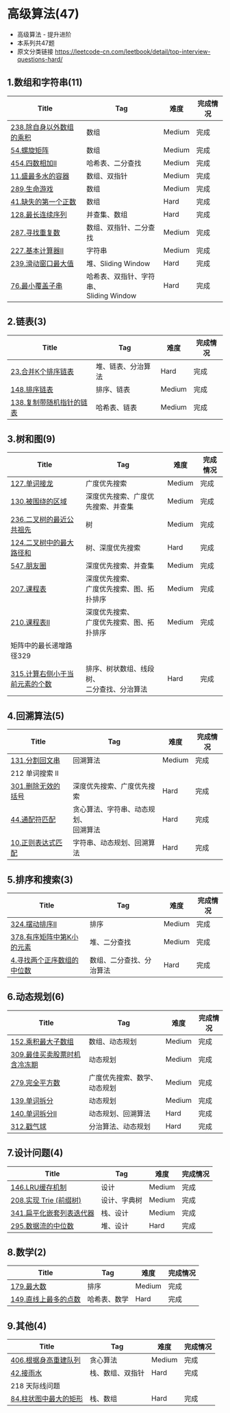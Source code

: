 # 高级算法(47)
- 高级算法 - 提升进阶
- 本系列共47题
- 原文分类链接 https://leetcode-cn.com/leetbook/detail/top-interview-questions-hard/

## 1.数组和字符串(11)

| Title                                                        | Tag                                          | 难度   | 完成情况 |
| ------------------------------------------------------------ | -------------------------------------------- | ------ | -------- |
| [238.除自身以外数组的乘积](https://leetcode-cn.com/problems/product-of-array-except-self/) | 数组                                         | Medium | 完成     |
| [54.螺旋矩阵](https://leetcode-cn.com/problems/spiral-matrix/) | 数组                                         | Medium | 完成     |
| [454.四数相加II](https://leetcode-cn.com/problems/4sum-ii/)  | 哈希表、二分查找                             | Medium | 完成     |
| [11.盛最多水的容器](https://leetcode-cn.com/problems/container-with-most-water/) | 数组、双指针                                 | Medium | 完成     |
| [289.生命游戏](https://leetcode-cn.com/problems/game-of-life/) | 数组                                         | Medium | 完成     |
| [41.缺失的第一个正数](https://leetcode-cn.com/problems/first-missing-positive/) | 数组                                         | Hard   | 完成     |
| [128.最长连续序列](https://leetcode-cn.com/problems/longest-consecutive-sequence/) | 并查集、数组                                 | Hard   | 完成     |
| [287.寻找重复数](https://leetcode-cn.com/problems/find-the-duplicate-number/) | 数组、双指针、二分查找                       | Medium | 完成     |
| [227.基本计算器II](https://leetcode-cn.com/problems/basic-calculator-ii/) | 字符串                                       | Medium | 完成     |
| [239.滑动窗口最大值](https://leetcode-cn.com/problems/sliding-window-maximum/) | 堆、Sliding Window                           | Hard   | 完成     |
| [76.最小覆盖子串](https://leetcode-cn.com/problems/minimum-window-substring/) | 哈希表、双指针、字符串、<br />Sliding Window | Hard   | 完成     |

## 2.链表(3)

| Title                                                        | Tag                | 难度   | 完成情况 |
| ------------------------------------------------------------ | ------------------ | ------ | -------- |
| [23.合并K个排序链表](https://leetcode-cn.com/problems/merge-k-sorted-lists/) | 堆、链表、分治算法 | Hard   | 完成     |
| [148.排序链表](https://leetcode-cn.com/problems/sort-list/)  | 排序、链表         | Medium | 完成     |
| [138.复制带随机指针的链表](https://leetcode-cn.com/problems/copy-list-with-random-pointer/) | 哈希表、链表       | Medium | 完成     |

## 3.树和图(9)

| Title                                                        | Tag                                              | 难度   | 完成情况 |
| ------------------------------------------------------------ | ------------------------------------------------ | ------ | -------- |
| [127.单词接龙](https://leetcode-cn.com/problems/word-ladder/) | 广度优先搜索                                     | Medium | 完成     |
| [130.被围绕的区域](https://leetcode-cn.com/problems/surrounded-regions/) | 深度优先搜索、广度优先搜索、并查集               | Medium | 完成     |
| [236.二叉树的最近公共祖先](https://leetcode-cn.com/problems/lowest-common-ancestor-of-a-binary-tree/) | 树                                               | Medium | 完成     |
| [124.二叉树中的最大路径和](https://leetcode-cn.com/problems/binary-tree-maximum-path-sum/) | 树、深度优先搜索                                 | Hard   | 完成     |
| [547.朋友圈](https://leetcode-cn.com/problems/friend-circles/) | 深度优先搜索、并查集                             | Medium | 完成     |
| [207.课程表](https://leetcode-cn.com/problems/course-schedule/) | 深度优先搜索、<br />广度优先搜索、图、拓扑排序   | Medium | 完成     |
| [210.课程表II](https://leetcode-cn.com/problems/course-schedule-ii/) | 深度优先搜索、<br />广度优先搜索、图、拓扑排序   | Medium | 完成     |
| 矩阵中的最长递增路径329                                      |                                                  |        |          |
| [315.计算右侧小于当前元素的个数](https://leetcode-cn.com/problems/count-of-smaller-numbers-after-self/) | 排序、树状数组、线段树、<br />二分查找、分治算法 | Hard   | 完成     |

## 4.回溯算法(5)

| Title                                                        | Tag                                        | 难度   | 完成情况 |
| ------------------------------------------------------------ | ------------------------------------------ | ------ | -------- |
| [131.分割回文串](https://leetcode-cn.com/problems/palindrome-partitioning/) | 回溯算法                                   | Medium | 完成     |
| 212 单词搜索 II                                              |                                            |        |          |
| [301.删除无效的括号](https://leetcode-cn.com/problems/remove-invalid-parentheses/) | 深度优先搜索、广度优先搜索                 | Hard   | 完成     |
| [44.通配符匹配](https://leetcode-cn.com/problems/wildcard-matching/) | 贪心算法、字符串、动态规划、<br />回溯算法 | Hard   | 完成     |
| [10.正则表达式匹配](https://leetcode-cn.com/problems/regular-expression-matching/) | 字符串、动态规划、回溯算法                 | Hard   | 完成     |

## 5.排序和搜索(3)

| Title                                                        | Tag                      | 难度   | 完成情况 |
| ------------------------------------------------------------ | ------------------------ | ------ | -------- |
| [324.摆动排序II](https://leetcode-cn.com/problems/wiggle-sort-ii/) | 排序                     | Medium | 完成     |
| [378.有序矩阵中第K小的元素](https://leetcode-cn.com/problems/kth-smallest-element-in-a-sorted-matrix/) | 堆、二分查找             | Medium | 完成     |
| [4.寻找两个正序数组的中位数](https://leetcode-cn.com/problems/median-of-two-sorted-arrays/) | 数组、二分查找、分治算法 | Hard   | 完成     |

## 6.动态规划(6)

| Title                                                        | Tag                          | 难度   | 完成情况 |
| ------------------------------------------------------------ | ---------------------------- | ------ | -------- |
| [152.乘积最大子数组](https://leetcode-cn.com/problems/maximum-product-subarray/) | 数组、动态规划               | Medium | 完成     |
| [309.最佳买卖股票时机含冷冻期](https://leetcode-cn.com/problems/best-time-to-buy-and-sell-stock-with-cooldown/) | 动态规划                     | Medium | 完成     |
| [279.完全平方数](https://leetcode-cn.com/problems/perfect-squares/) | 广度优先搜索、数学、动态规划 | Medium | 完成     |
| [139.单词拆分](https://leetcode-cn.com/problems/word-break/) | 动态规划                     | Medium | 完成     |
| [140.单词拆分II](https://leetcode-cn.com/problems/word-break-ii/) | 动态规划、回溯算法           | Hard   | 完成     |
| [312.戳气球](https://leetcode-cn.com/problems/burst-balloons/) | 分治算法、动态规划           | Hard   | 完成     |

## 7.设计问题(4)

| Title                                                        | Tag          | 难度   | 完成情况 |
| ------------------------------------------------------------ | ------------ | ------ | -------- |
| [146.LRU缓存机制](https://leetcode-cn.com/problems/lru-cache/) | 设计         | Medium | 完成     |
| [208.实现 Trie (前缀树)](https://leetcode-cn.com/problems/implement-trie-prefix-tree/) | 设计、字典树 | Medium | 完成     |
| [341.扁平化嵌套列表迭代器](https://leetcode-cn.com/problems/flatten-nested-list-iterator/) | 栈、设计     | Medium | 完成     |
| [295.数据流的中位数](https://leetcode-cn.com/problems/find-median-from-data-stream/) | 堆、设计     | Hard   | 完成     |

## 8.数学(2)

| Title                                                        | Tag          | 难度   | 完成情况 |
| ------------------------------------------------------------ | ------------ | ------ | -------- |
| [179.最大数](https://leetcode-cn.com/problems/largest-number/) | 排序         | Medium | 完成     |
| [149.直线上最多的点数](https://leetcode-cn.com/problems/max-points-on-a-line/) | 哈希表、数学 | Hard   | 完成     |

## 9.其他(4)

| Title                                                        | Tag              | 难度   | 完成情况 |
| ------------------------------------------------------------ | ---------------- | ------ | -------- |
| [406.根据身高重建队列](https://leetcode-cn.com/problems/queue-reconstruction-by-height/) | 贪心算法         | Medium | 完成     |
| [42.接雨水](https://leetcode-cn.com/problems/trapping-rain-water/) | 栈、数组、双指针 | Hard   | 完成     |
| 218 天际线问题                                               |                  |        |          |
| [84.柱状图中最大的矩形](https://leetcode-cn.com/problems/largest-rectangle-in-histogram/) | 栈、数组         | Hard   | 完成     |
